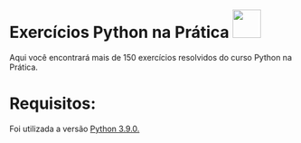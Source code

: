 # Exercícios Python na Prática <img src="https://emojipedia-us.s3.dualstack.us-west-1.amazonaws.com/thumbs/160/htc/37/snake_1f40d.png" height="50" width="50">

Aqui você encontrará mais de 150 exercícios resolvidos do curso Python na Prática.


# Requisitos:

Foi utilizada a versão <a href="https://www.python.org/">Python 3.9.0.</a>
